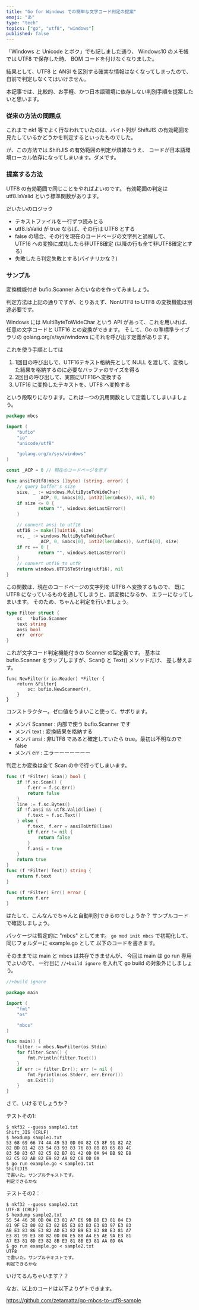 ```yaml
---
title: "Go for Windows での簡単な文字コード判定の提案"
emoji: "あ"
type: "tech"
topics: ["go", "utf8", "windows"]
published: false
---
```


「Windows と Unicode とボク」でも記しました通り、
Windows10 のメモ帳では UTF8 で保存した時、
BOM コードを付けなくなりました。

結果として、UTF8 と ANSI を区別する確実な情報はなくなってしまったので、
自前で判定しなくてはいけません。

本記事では、比較的、お手軽、かつ日本語環境に依存しない判別手順を提案したいと思います。

### 従来の方法の問題点

これまで nkf 等でよく行なわれていたのは、バイト列が ShiftJIS
の有効範囲を見たしているかどうかを判定するといったものでした。

が、この方法では ShiftJIS の有効範囲の判定が煩雑なうえ、
コードが日本語環境ローカル依存になってしまいます。ダメです。

### 提案する方法

UTF8 の有効範囲で同じことをやればよいのです。
有効範囲の判定は utf8.IsValid という標準関数があります。

だいたいのロジック

* テキストファイルを一行ずつ読みとる
* utf8.IsValid が true ならば、その行は UTF8 とする
* false の場合、その行を現在のコードページの文字列と過程して、  
    UTF16 への変換に成功したら非UTF8確定 (以降の行も全て非UTF8確定とする)
* 失敗したら判定失敗とする(バイナリかな？)

### サンプル

変換機能付き bufio.Scanner みたいなのを作ってみましょう。

判定方法は上記の通りですが、とりあえず、NonUTF8 to UTF8 の変換機能は別途必要です。

Windows には MultiByteToWideChar という API があって、これを用いれば、
任意の文字コードと UTF16 との変換ができます。
そして、Go の準標準ライブラリの golang.org/x/sys/windows
にそれを呼び出す定義があります。

これを使う手順としては

1. 1回目の呼び出しで、UTF16テキスト格納先として NULL を渡して、変換した結果を格納するのに必要なバッファのサイズを得る
2. 2回目の呼び出して、実際にUTF16へ変換する
3. UTF16 に変換したテキストを、UTF8 へ変換する

という段取りになります。これは一つの汎用関数として定義してしまいましょう。

```go
package mbcs

import (
    "bufio"
    "io"
    "unicode/utf8"

    "golang.org/x/sys/windows"
)

const _ACP = 0 // 現在のコードページを示す

func ansiToUtf8(mbcs []byte) (string, error) {
    // query buffer's size
    size, _ := windows.MultiByteToWideChar(
            _ACP, 0, &mbcs[0], int32(len(mbcs)), nil, 0)
    if size <= 0 {
            return "", windows.GetLastError()
    }

    // convert ansi to utf16
    utf16 := make([]uint16, size)
    rc, _ := windows.MultiByteToWideChar(
            _ACP, 0, &mbcs[0], int32(len(mbcs)), &utf16[0], size)
    if rc == 0 {
            return "", windows.GetLastError()
    }
    // convert utf16 to utf8
    return windows.UTF16ToString(utf16), nil
}
```

この関数は、現在のコードページの文字列を UTF8 へ変換するもので、
既に UTF8 になっているものを通してしまうと、誤変換になるか、
エラーになってしまいます。
そのため、ちゃんと判定を行いましょう。

```go
type Filter struct {
    sc   *bufio.Scanner
    text string
    ansi bool
    err  error
}
```

これが文字コード判定機能付きの Scanner の型定義です。
基本は bufio.Scanner をラップしますが、Scan() と Text() メソッドだけ、
差し替えます。

```
func NewFilter(r io.Reader) *Filter {
    return &Filter{
        sc: bufio.NewScanner(r),
    }
}
```

コンストラクター。ゼロ値をうまいこと使って、サボります。

- メンバ Scanner : 内部で使う bufio.Scanner です
- メンバ text : 変換結果を格納する
- メンバ ansi : 非UTF8 であると確定していたら true。最初は不明なので false
- メンバ err : エラーーーーーーー

判定とか変換は全て Scan の中で行ってしまいます。

```go
func (f *Filter) Scan() bool {
    if !f.sc.Scan() {
        f.err = f.sc.Err()
        return false
    }
    line := f.sc.Bytes()
    if !f.ansi && utf8.Valid(line) {
        f.text = f.sc.Text()
    } else {
        f.text, f.err = ansiToUtf8(line)
        if f.err != nil {
            return false
        }
        f.ansi = true
    }
    return true
}
func (f *Filter) Text() string {
    return f.text
}

func (f *Filter) Err() error {
    return f.err
}
```

はたして、こんなんでちゃんと自動判別できるのでしょうか？
サンプルコードで確認しましょう。

パッケージは暫定的に "mbcs" としてます。
`go mod init mbcs` で初期化して、同じフォルダーに example.go として
以下のコードを書きます。

そのままでは main と mbcs は共存できませんが、
今回は main は go run 専用でよいので、
一行目に `//+build ignore` を入れて go build の対象外にしましょう。

```go
//+build ignore

package main

import (
    "fmt"
    "os"

    "mbcs"
)

func main() {
    filter := mbcs.NewFilter(os.Stdin)
    for filter.Scan() {
        fmt.Println(filter.Text())
    }
    if err := filter.Err(); err != nil {
        fmt.Fprintln(os.Stderr, err.Error())
        os.Exit(1)
    }
}
```

さて、いけるでしょうか？

テストその1:

```
$ nkf32 --guess sample1.txt
Shift_JIS (CRLF)
$ hexdump sample1.txt
53 68 69 66 74 4A 49 53 0D 0A 82 C5 8F 91 82 A2
82 BD 81 42 83 54 83 93 83 76 83 8B 83 65 83 4C
83 58 83 67 82 C5 82 B7 81 42 0D 0A 94 BB 92 E8
82 C5 82 AB 82 E9 82 A9 82 C8 0D 0A
$ go run example.go < sample1.txt
ShiftJIS
で書いた。サンプルテキストです。
判定できるかな
```

テストその2：

```
$ nkf32 --guess sample2.txt
UTF-8 (CRLF)
$ hexdump sample2.txt
55 54 46 38 0D 0A E3 81 A7 E6 9B B8 E3 81 84 E3
81 9F E3 80 82 E3 82 B5 E3 83 B3 E3 83 97 E3 83
AB E3 83 86 E3 82 AD E3 82 B9 E3 83 88 E3 81 A7
E3 81 99 E3 80 82 0D 0A E5 88 A4 E5 AE 9A E3 81
A7 E3 81 8D E3 82 8B E3 81 8B E3 81 AA 0D 0A
$ go run example.go < sample2.txt
UTF8
で書いた。サンプルテキストです。
判定できるかな
```

いけてるんちゃいます？？


なお、以上のコードは以下よりゲトできます。

https://github.com/zetamatta/go-mbcs-to-utf8-sample
